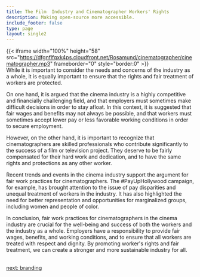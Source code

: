 ```yaml
---
title: The Film  Industry and Cinematographer Workers' Rights
description: Making open-source more accessible.
include_footer: false
type: page
layout: single2
---
```



{{< iframe width="100%" height="58" src="https://dfgnflfqxk4ps.cloudfront.net/Rosamund/cinematographer/cinematographer.mp3" frameborder="0" style="border:0" >}}<br>
While it is important to consider the needs and concerns of the industry as a whole, it is equally important to ensure that the rights and fair treatment of workers are protected.

On one hand, it is argued that the cinema industry is a highly competitive and financially challenging field, and that employers must sometimes make difficult decisions in order to stay afloat. In this context, it is suggested that fair wages and benefits may not always be possible, and that workers must sometimes accept lower pay or less favorable working conditions in order to secure employment.

However, on the other hand, it is important to recognize that cinematographers are skilled professionals who contribute significantly to the success of a film or television project. They deserve to be fairly compensated for their hard work and dedication, and to have the same rights and protections as any other worker.

Recent trends and events in the cinema industry support the argument for fair work practices for cinematographers. The #PayUpHollywood campaign, for example, has brought attention to the issue of pay disparities and unequal treatment of workers in the industry. It has also highlighted the need for better representation and opportunities for marginalized groups, including women and people of color.

In conclusion, fair work practices for cinematographers in the cinema industry are crucial for the well-being and success of both the workers and the industry as a whole. Employers have a responsibility to provide fair wages, benefits, and working conditions, and to ensure that all workers are treated with respect and dignity. By promoting worker's rights and fair treatment, we can create a stronger and more sustainable industry for all.

<br>
<a href="https://workdojos.com/cinematographer/branding">next: branding</a>
</p>
